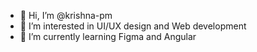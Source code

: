 - 👋 Hi, I’m @krishna-pm
- 👀 I’m interested in UI/UX design and Web development 
- 🌱 I’m currently learning Figma and Angular


<!---
krishna-pm/krishna-pm is a ✨ special ✨ repository because its `README.md` (this file) appears on your GitHub profile.
You can click the Preview link to take a look at your changes.
--->
